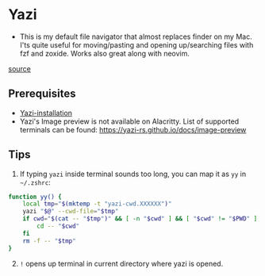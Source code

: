 # Yazi

- This is my default file navigator that almost replaces finder on my Mac. I'ts
  quite useful for moving/pasting and opening up/searching files with fzf and
  zoxide. Works also great along with neovim.

[source](https://yazi-rs.github.io/features)

## Prerequisites

- [Yazi-installation](https://yazi-rs.github.io/docs/installation)
- Yazi's Image preview is not available on Alacritty. List of supported
  terminals can be found: https://yazi-rs.github.io/docs/image-preview

## Tips

1. If typing `yazi` inside terminal sounds too long, you can map it as `yy` in
   `~/.zshrc`:

```sh
function yy() {
	local tmp="$(mktemp -t "yazi-cwd.XXXXXX")"
	yazi "$@" --cwd-file="$tmp"
	if cwd="$(cat -- "$tmp")" && [ -n "$cwd" ] && [ "$cwd" != "$PWD" ]; then
		cd -- "$cwd"
	fi
	rm -f -- "$tmp"
}
```

2. `!` opens up terminal in current directory where yazi is opened.
